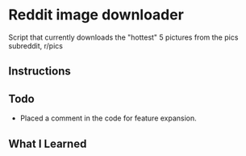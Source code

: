 # Reddit image downloader
Script that currently downloads the "hottest" 5 pictures from the pics subreddit, r/pics

## Instructions

## Todo
* Placed a comment in the code for feature expansion.

## What I Learned
